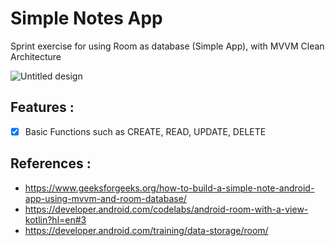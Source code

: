 # Simple Notes App
Sprint exercise for using Room as database (Simple App), with MVVM Clean Architecture

![Untitled design](https://github.com/PutraGandaD/Room_Exercise_Android/assets/54593964/1b5b7700-7402-4952-bd0b-80da6da3f9bf)

## Features : 
-[x] Basic Functions such as CREATE, READ, UPDATE, DELETE

## References :
- https://www.geeksforgeeks.org/how-to-build-a-simple-note-android-app-using-mvvm-and-room-database/
- https://developer.android.com/codelabs/android-room-with-a-view-kotlin?hl=en#3
- https://developer.android.com/training/data-storage/room/
